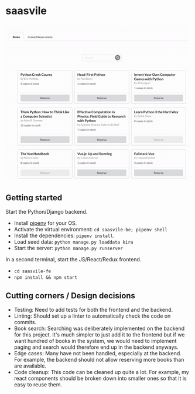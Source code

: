 
# saasvile

![](recording.gif)

## Getting started

Start the Python/Django backend. 
- Install [pipenv](https://pypi.org/project/pipenv/) for your OS.
- Activate the virtual environment: `cd saasvile-be; pipenv shell`
- Install the dependencies: `pipenv install`.
- Load seed data: `python manage.py loaddata kira`
- Start the server: `python manage.py runserver`

In a second terminal, start the JS/React/Redux frontend.
- `cd saasvile-fe`
- `npm install && npm start`

## Cutting corners / Design decisions
- Testing: Need to add tests for both the frontend and the backend.
- Linting: Should set up a linter to automatically check the code on commits.
- Book search: Searching was deliberately implemented on the backend for this project. It's much simpler to just add it to the frontend but if we want hundred of books in the system, we would need to implement paging and search would therefore end up in the backend anyways.
- Edge cases: Many have not been handled, especially at the backend. For example, the backend should not allow reserving more books than are available. 
- Code cleanup: This code can be cleaned up quite a lot. For example, my react components should be broken down into smaller ones so that it is easy to reuse them.
